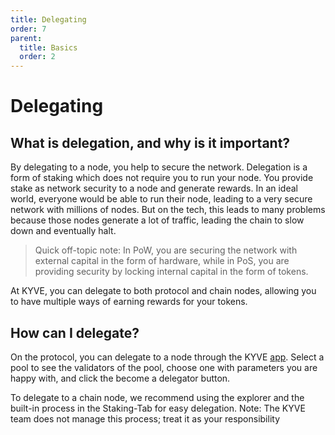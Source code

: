 ```yaml
---
title: Delegating
order: 7
parent:
  title: Basics
  order: 2
---
```


# Delegating

## What is delegation, and why is it important?

By delegating to a node, you help to secure the network. Delegation is a form of staking which does not require you to run your node. You provide stake as network security to a node and generate rewards. In an ideal world, everyone would be able to run their node, leading to a very secure network with millions of nodes. But on the tech, this leads to many problems because those nodes generate a lot of traffic, leading the chain to slow down and eventually halt.

> Quick off-topic note: In PoW, you are securing the network with external capital in the form of hardware, while in PoS, you are providing security by locking internal capital in the form of tokens.

At KYVE, you can delegate to both protocol and chain nodes, allowing you to have multiple ways of earning rewards for your tokens.

## How can I delegate?

On the protocol, you can delegate to a node through the KYVE [app](https://app.kyve.network). Select a pool to see the validators of the pool, choose one with parameters you are happy with, and click the become a delegator button.

To delegate to a chain node, we recommend using the explorer and the built-in process in the Staking-Tab for easy delegation. Note: The KYVE team does not manage this process; treat it as your responsibility
